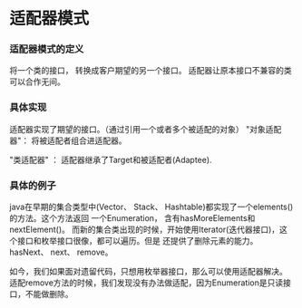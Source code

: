 # 适配器模式

### 适配器模式的定义
将一个类的接口， 转换成客户期望的另一个接口。 适配器让原本接口不兼容的类可以合作无间。

### 具体实现
适配器实现了期望的接口。（通过引用一个或者多个被适配的对象）
"对象适配器"： 将被适配者组合进适配器。

"类适配器"  ： 适配器继承了Target和被适配者(Adaptee).


### 具体的例子
java在早期的集合类型中(Vector、 Stack、 Hashtable)都实现了一个elements()的方法。这个方法返回
一个Enumeration， 含有hasMoreElements和nextElement()。
而新的集合类出现的时候，开始使用Iterator(迭代器接口)，这个接口和枚举接口很像，都可以遍历。但是
还提供了删除元素的能力。hasNext、 next、 remove。

如今，我们如果面对遗留代码，只想用枚举器接口，那么可以使用适配器解决。
适配remove方法的时候，我们发现没有办法做适配，因为Enumeration是只读接口，不能做删除。